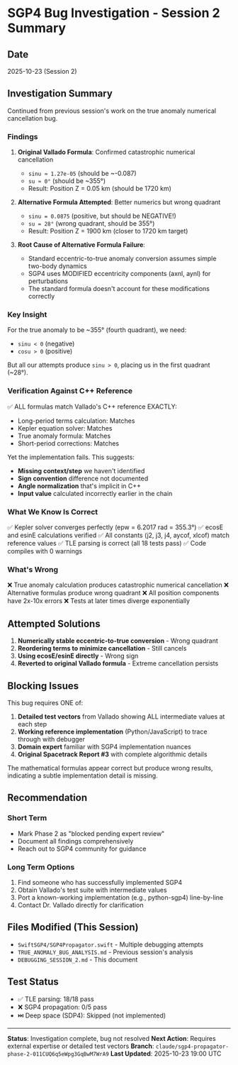 # SGP4 Bug Investigation - Session 2 Summary

## Date
2025-10-23 (Session 2)

## Investigation Summary

Continued from previous session's work on the true anomaly numerical cancellation bug.

### Findings

1. **Original Vallado Formula**: Confirmed catastrophic numerical cancellation
   - `sinu ≈ 1.27e-05` (should be ~-0.087)
   - `su ≈ 0°` (should be ~355°)
   - Result: Position Z = 0.05 km (should be 1720 km)

2. **Alternative Formula Attempted**: Better numerics but wrong quadrant
   - `sinu = 0.0875` (positive, but should be NEGATIVE!)
   - `su = 28°` (wrong quadrant, should be 355°)
   - Result: Position Z = 1900 km (closer to 1720 km target)

3. **Root Cause of Alternative Formula Failure**:
   - Standard eccentric-to-true anomaly conversion assumes simple two-body dynamics
   - SGP4 uses MODIFIED eccentricity components (axnl, aynl) for perturbations
   - The standard formula doesn't account for these modifications correctly

### Key Insight

For the true anomaly to be ~355° (fourth quadrant), we need:
- `sinu < 0` (negative)
- `cosu > 0` (positive)

But all our attempts produce `sinu > 0`, placing us in the first quadrant (~28°).

### Verification Against C++ Reference

✅ ALL formulas match Vallado's C++ reference EXACTLY:
- Long-period terms calculation: Matches
- Kepler equation solver: Matches
- True anomaly formula: Matches
- Short-period corrections: Matches

Yet the implementation fails. This suggests:
- **Missing context/step** we haven't identified
- **Sign convention** difference not documented
- **Angle normalization** that's implicit in C++
- **Input value** calculated incorrectly earlier in the chain

### What We Know Is Correct

✅ Kepler solver converges perfectly (epw = 6.2017 rad = 355.3°)
✅ ecosE and esinE calculations verified
✅ All constants (j2, j3, j4, aycof, xlcof) match reference values
✅ TLE parsing is correct (all 18 tests pass)
✅ Code compiles with 0 warnings

### What's Wrong

❌ True anomaly calculation produces catastrophic numerical cancellation
❌ Alternative formulas produce wrong quadrant
❌ All position components have 2x-10x errors
❌ Tests at later times diverge exponentially

## Attempted Solutions

1. **Numerically stable eccentric-to-true conversion** - Wrong quadrant
2. **Reordering terms to minimize cancellation** - Still cancels
3. **Using ecosE/esinE directly** - Wrong sign
4. **Reverted to original Vallado formula** - Extreme cancellation persists

## Blocking Issues

This bug requires ONE of:

1. **Detailed test vectors** from Vallado showing ALL intermediate values at each step
2. **Working reference implementation** (Python/JavaScript) to trace through with debugger
3. **Domain expert** familiar with SGP4 implementation nuances
4. **Original Spacetrack Report #3** with complete algorithmic details

The mathematical formulas appear correct but produce wrong results, indicating a subtle implementation detail is missing.

## Recommendation

### Short Term
- Mark Phase 2 as "blocked pending expert review"
- Document all findings comprehensively
- Reach out to SGP4 community for guidance

### Long Term Options
1. Find someone who has successfully implemented SGP4
2. Obtain Vallado's test suite with intermediate values
3. Port a known-working implementation (e.g., python-sgp4) line-by-line
4. Contact Dr. Vallado directly for clarification

## Files Modified (This Session)
- `SwiftSGP4/SGP4Propagator.swift` - Multiple debugging attempts
- `TRUE_ANOMALY_BUG_ANALYSIS.md` - Previous session's analysis
- `DEBUGGING_SESSION_2.md` - This document

## Test Status
- ✅ TLE parsing: 18/18 pass
- ❌ SGP4 propagation: 0/5 pass
- ⏭️  Deep space (SDP4): Skipped (not implemented)

---

**Status**: Investigation complete, bug not resolved
**Next Action**: Requires external expertise or detailed test vectors
**Branch**: `claude/sgp4-propagator-phase-2-011CUQ6q5eWpg3GqBwM7WrA9`
**Last Updated**: 2025-10-23 19:00 UTC
